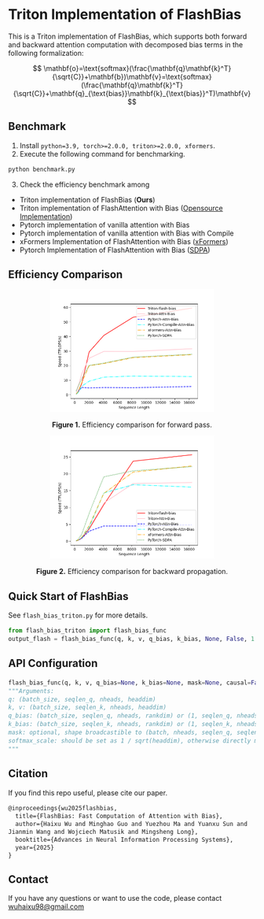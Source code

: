 # Triton Implementation of FlashBias
This is a Triton implementation of FlashBias, which supports both forward and backward attention computation with decomposed bias terms in the following formalization:

$$
\mathbf{o}=\text{softmax}(\frac{\mathbf{q}\mathbf{k}^T}{\sqrt{C}}+\mathbf{b})\mathbf{v}=\text{softmax}(\frac{\mathbf{q}\mathbf{k}^T}{\sqrt{C}}+\mathbf{q}_{\text{bias}}\mathbf{k}_{\text{bias}}^T)\mathbf{v}
$$

## Benchmark

1. Install `python=3.9, torch>=2.0.0, triton>=2.0.0, xformers`.
2. Execute the following command for benchmarking.

```bash
python benchmark.py
```

3. Check the efficiency benchmark among

- Triton implementation of FlashBias (**Ours**)
- Triton implementation of FlashAttention with Bias ([Opensource Implementation](https://github.com/pengzhangzhi/Flash-Attention-with-Bias-Triton))
- Pytorch implementation of vanilla attention with Bias
- Pytorch implementation of vanilla attention with Bias with Compile
- xFormers Implementation of FlashAttention with Bias ([xFormers](https://github.com/facebookresearch/xformers))
- Pytorch Implementation of FlashAttention with Bias ([SDPA](https://docs.pytorch.org/docs/stable/generated/torch.nn.functional.scaled_dot_product_attention.html))

## Efficiency Comparison

<p align="center">
<img src=".\attention-comparison-batch2-head4-d32-r8-fwd.png" height = "250" alt="" align=center />
<br><br>
<b>Figure 1.</b> Efficiency comparison for forward pass.
</p>

<p align="center">
<img src=".\attention-comparison-batch2-head4-d32-r8-bwd.png" height = "250" alt="" align=center />
<br><br>
<b>Figure 2.</b> Efficiency comparison for backward propagation.
</p>

## Quick Start of FlashBias

See `flash_bias_triton.py` for more details.

```python
from flash_bias_triton import flash_bias_func
output_flash = flash_bias_func(q, k, v, q_bias, k_bias, None, False, 1 / np.sqrt(headdim))
```

## API Configuration

```python
flash_bias_func(q, k, v, q_bias=None, k_bias=None, mask=None, causal=False, softmax_scale=None)
"""Arguments:
q: (batch_size, seqlen_q, nheads, headdim)
k, v: (batch_size, seqlen_k, nheads, headdim)
q_bias: (batch_size, seqlen_q, nheads, rankdim) or (1, seqlen_q, nheads, rankdim) or (1, seqlen_q, 1, rankdim) or (batch_size, seqlen_q, 1, rankdim)
k_bias: (batch_size, seqlen_k, nheads, rankdim) or (1, seqlen_k, nheads, rankdim) or (1, seqlen_q, 1, rankdim) or (batch_size, seqlen_q, 1, rankdim)
mask: optional, shape broadcastible to (batch, nheads, seqlen_q, seqlen_k).
softmax_scale: should be set as 1 / sqrt(headdim), otherwise directly multiply to the q vector. If without any input, it will be set as 1 / sqrt(headdim)
"""
```

## Citation

If you find this repo useful, please cite our paper. 

```
@inproceedings{wu2025flashbias,
  title={FlashBias: Fast Computation of Attention with Bias},
  author={Haixu Wu and Minghao Guo and Yuezhou Ma and Yuanxu Sun and Jianmin Wang and Wojciech Matusik and Mingsheng Long},
  booktitle={Advances in Neural Information Processing Systems},
  year={2025}
}
```

## Contact

If you have any questions or want to use the code, please contact wuhaixu98@gmail.com
